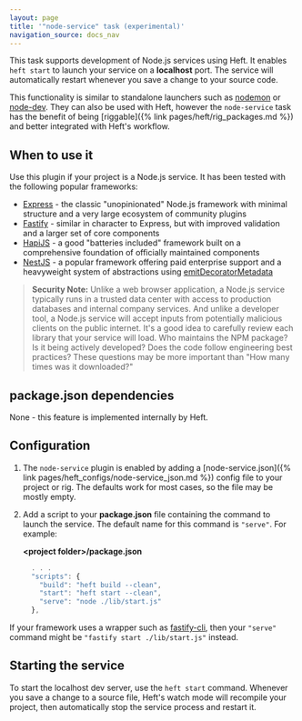 ```yaml
---
layout: page
title: '"node-service" task (experimental)'
navigation_source: docs_nav
---
```


This task supports development of Node.js services using Heft.  It enables `heft start` to launch your service on a **localhost** port.  The service will automatically restart whenever you save a change to your source code.

This functionality is similar to standalone launchers such as [nodemon](https://nodemon.io/) or [node-dev](https://www.npmjs.com/package/node-dev).  They can also be used with Heft, however the `node-service` task has the benefit of being [riggable]({% link pages/heft/rig_packages.md %}) and better integrated with Heft's workflow.


## When to use it

Use this plugin if your project is a Node.js service.  It has been tested with the following popular frameworks:

- [Express](http://expressjs.com/) - the classic "unopinionated" Node.js framework with minimal structure and a very large ecosystem of community plugins
- [Fastify](https://www.fastify.io/) - similar in character to Express, but with improved validation and a larger set of core components
- [HapiJS](https://hapi.dev/) - a good "batteries included" framework built on a comprehensive foundation of officially maintained components
- [NestJS](https://nestjs.com/) - a popular framework offering paid enterprise support and a heavyweight system of abstractions using [emitDecoratorMetadata](https://www.typescriptlang.org/tsconfig#emitDecoratorMetadata)

> **Security Note:**  Unlike a web browser application, a Node.js service typically runs in a trusted data center
> with access to production databases and internal company services.  And unlike a developer tool, a Node.js service
> will accept inputs from potentially malicious clients on the public internet.  It's a good idea to carefully review
> each library that your service will load.  Who maintains the NPM package?  Is it being actively developed?  Does
> the code follow engineering best practices?  These questions may be more important than "How many times was
> it downloaded?"


## package.json dependencies

None - this feature is implemented internally by Heft.


## Configuration

1. The `node-service` plugin is enabled by adding a
  [node-service.json]({% link pages/heft_configs/node-service_json.md %}) config file
   to your project or rig.  The defaults work for most cases, so the file may be mostly empty.

2. Add a script to your **package.json** file containing the command to launch the service.  The default name
   for this command is `"serve"`.  For example:

   **&lt;project folder&gt;/package.json**
   ```js
     . . .
     "scripts": {
       "build": "heft build --clean",
       "start": "heft start --clean",
       "serve": "node ./lib/start.js"
     },
   ```

If your framework uses a wrapper such as [fastify-cli](https://github.com/fastify/fastify-cli), then
your `"serve"` command might be `"fastify start ./lib/start.js"` instead.


## Starting the service

To start the localhost dev server, use the `heft start` command.  Whenever you save a change to a source file, Heft's watch mode will recompile your project, then automatically stop the service process and restart it.

